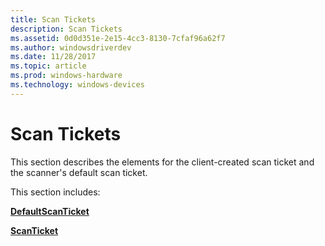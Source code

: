```yaml
---
title: Scan Tickets
description: Scan Tickets
ms.assetid: 0d0d351e-2e15-4cc3-8130-7cfaf96a62f7
ms.author: windowsdriverdev
ms.date: 11/28/2017
ms.topic: article
ms.prod: windows-hardware
ms.technology: windows-devices
---
```


# Scan Tickets


This section describes the elements for the client-created scan ticket and the scanner's default scan ticket.

This section includes:

[**DefaultScanTicket**](defaultscanticket.md)

[**ScanTicket**](scanticket.md)

 

 





